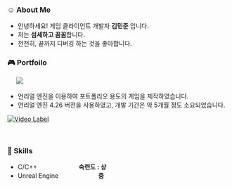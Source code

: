### :relaxed: About Me
- 안녕하세요! 게임 클라이언트 개발자 **김민준** 입니다.
- 저는 **섬세하고 꼼꼼**합니다.
- 천천히, 끝까지 디버깅 하는 것을 좋아합니다.

### :video_game: Portfoilo
&nbsp;&nbsp;&nbsp;&nbsp; <a href="https://www.youtube.com/watch?v=u4OnGhBgEmg&t=66s" target="_blank"><img src="https://img.shields.io/badge/언리얼 포트폴리오-808080?style=for-the-badge&logo=unrealengine&logoColor=white"/></a>
     
+ 언리얼 엔진을 이용하여 포트폴리오 용도의 게임을 제작하였습니다.
+ 언리얼 엔진 4.26 버전을 사용하였고, 개발 기간은 약 5개월 정도 소요되었습니다.

[![Video Label](http://img.youtube.com/vi/kqGw09GcwIU/0.jpg)](https://youtu.be/kqGw09GcwIU)

<br/>

### :stars: Skills
- C/C++ &nbsp;&nbsp;&nbsp;&nbsp;&nbsp;&nbsp;&nbsp;&nbsp;&nbsp;&nbsp;&nbsp;&nbsp;&nbsp;&nbsp;&nbsp;&nbsp;&nbsp;&nbsp;&nbsp;&nbsp;&nbsp;&nbsp;&nbsp;**숙련도 : 상**
- Unreal Engine &nbsp;&nbsp;&nbsp;&nbsp;&nbsp;&nbsp;&nbsp;&nbsp;&nbsp;&nbsp;&nbsp;&nbsp;&nbsp;&nbsp;&nbsp;&nbsp;&nbsp;&nbsp;&nbsp;&nbsp;&nbsp;&nbsp;**중**
